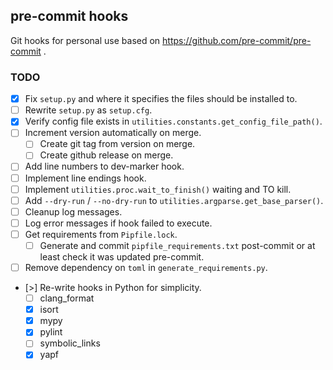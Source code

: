 ## pre-commit hooks

Git hooks for personal use based on https://github.com/pre-commit/pre-commit .

### TODO

- [x] Fix `setup.py` and where it specifies the files should be installed to.
- [ ] Rewrite `setup.py` as `setup.cfg`.
- [x] Verify config file exists in `utilities.constants.get_config_file_path()`.
- [ ] Increment version automatically on merge.
    - [ ] Create git tag from version on merge.
    - [ ] Create github release on merge.
- [ ] Add line numbers to dev-marker hook.
- [ ] Implement line endings hook.
- [ ] Implement `utilities.proc.wait_to_finish()` waiting and TO kill.
- [ ] Add `--dry-run` / `--no-dry-run` to `utilities.argparse.get_base_parser()`.
- [ ] Cleanup log messages.
- [ ] Log error messages if hook failed to execute.
- [ ] Get requirements from `Pipfile.lock`.
    - [ ] Generate and commit `pipfile_requirements.txt` post-commit or at least check it was updated pre-commit.
- [ ] Remove dependency on `toml` in `generate_requirements.py`.
- [>] Re-write hooks in Python for simplicity.
    - [ ] clang_format
    - [x] isort
    - [x] mypy
    - [x] pylint
    - [ ] symbolic_links
    - [x] yapf
